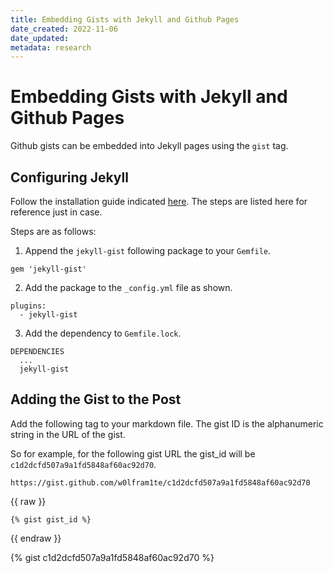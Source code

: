 ```yaml
---
title: Embedding Gists with Jekyll and Github Pages
date_created: 2022-11-06
date_updated: 
metadata: research
---
```

# Embedding Gists with Jekyll and Github Pages

Github gists can be embedded into Jekyll pages using the `gist` tag.

## Configuring Jekyll 

Follow the installation guide indicated [here](https://github.com/jekyll/jekyll-gist). The steps are listed here for reference just in case.

Steps are as follows:

1. Append the `jekyll-gist` following package to your `Gemfile`. 

```
gem 'jekyll-gist'
```

2. Add the package to the `_config.yml` file as shown.

```
plugins:
  - jekyll-gist
```

3. Add the dependency to `Gemfile.lock`.

```
DEPENDENCIES
  ...
  jekyll-gist
```

## Adding the Gist to the Post

Add the following tag to your markdown file. The gist ID is the alphanumeric string in the URL of the gist. 

So for example, for the following gist URL the gist_id will be `c1d2dcfd507a9a1fd5848af60ac92d70`.

	https://gist.github.com/w0lfram1te/c1d2dcfd507a9a1fd5848af60ac92d70

{{ raw }}
```
{% gist gist_id %}
```
{{ endraw }}

{% gist c1d2dcfd507a9a1fd5848af60ac92d70 %}